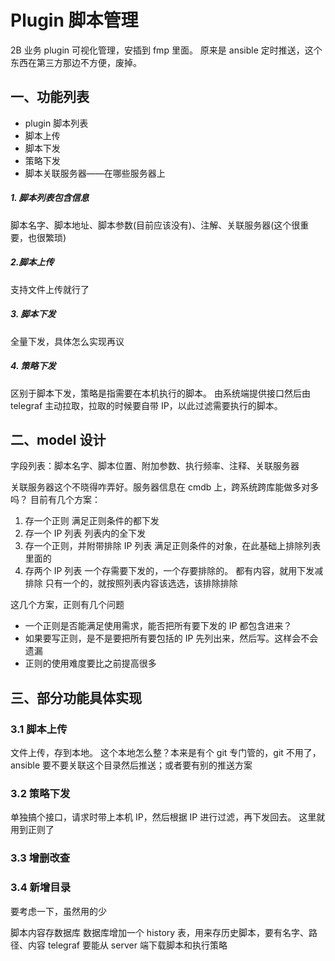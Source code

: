 # Plugin 脚本管理

2B 业务 plugin 可视化管理，安插到 fmp 里面。
原来是 ansible 定时推送，这个东西在第三方那边不方便，废掉。

## 一、功能列表

- plugin 脚本列表
- 脚本上传
- 脚本下发
- 策略下发
- 脚本关联服务器——在哪些服务器上

##### 1. 脚本列表包含信息

脚本名字、脚本地址、脚本参数(目前应该没有)、注解、关联服务器(这个很重要，也很繁琐)

##### 2.脚本上传

支持文件上传就行了

##### 3. 脚本下发

全量下发，具体怎么实现再议

##### 4. 策略下发

区别于脚本下发，策略是指需要在本机执行的脚本。
由系统端提供接口然后由 telegraf 主动拉取，拉取的时候要自带 IP，以此过滤需要执行的脚本。

## 二、model 设计

字段列表：脚本名字、脚本位置、附加参数、执行频率、注释、关联服务器

关联服务器这个不晓得咋弄好。服务器信息在 cmdb 上，跨系统跨库能做多对多吗？
目前有几个方案：

1. 存一个正则
   满足正则条件的都下发
2. 存一个 IP 列表
   列表内的全下发
3. 存一个正则，并附带排除 IP 列表
   满足正则条件的对象，在此基础上排除列表里面的
4. 存两个 IP 列表
   一个存需要下发的，一个存要排除的。
   都有内容，就用下发减排除
   只有一个的，就按照列表内容该选选，该排除排除

这几个方案，正则有几个问题

- 一个正则是否能满足使用需求，能否把所有要下发的 IP 都包含进来？
- 如果要写正则，是不是要把所有要包括的 IP 先列出来，然后写。这样会不会遗漏
- 正则的使用难度要比之前提高很多

## 三、部分功能具体实现

### 3.1 脚本上传

文件上传，存到本地。
这个本地怎么整？本来是有个 git 专门管的，git 不用了，ansible 要不要关联这个目录然后推送；或者要有别的推送方案

### 3.2 策略下发

单独搞个接口，请求时带上本机 IP，然后根据 IP 进行过滤，再下发回去。
这里就用到正则了

### 3.3 增删改查

### 3.4 新增目录

要考虑一下，虽然用的少

脚本内容存数据库
数据库增加一个 history 表，用来存历史脚本，要有名字、路径、内容
telegraf 要能从 server 端下载脚本和执行策略
